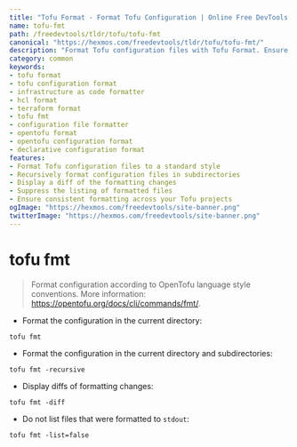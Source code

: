 ```yaml
---
title: "Tofu Format - Format Tofu Configuration | Online Free DevTools by Hexmos"
name: tofu-fmt
path: /freedevtools/tldr/tofu/tofu-fmt
canonical: "https://hexmos.com/freedevtools/tldr/tofu/tofu-fmt/"
description: "Format Tofu configuration files with Tofu Format. Ensure consistent and readable infrastructure-as-code. Free online tool, no registration required."
category: common
keywords:
- tofu format
- tofu configuration format
- infrastructure as code formatter
- hcl format
- terraform format
- tofu fmt
- configuration file formatter
- opentofu format
- opentofu configuration format
- declarative configuration format
features:
- Format Tofu configuration files to a standard style
- Recursively format configuration files in subdirectories
- Display a diff of the formatting changes
- Suppress the listing of formatted files
- Ensure consistent formatting across your Tofu projects
ogImage: "https://hexmos.com/freedevtools/site-banner.png"
twitterImage: "https://hexmos.com/freedevtools/site-banner.png"
---
```


# tofu fmt

> Format configuration according to OpenTofu language style conventions.
> More information: <https://opentofu.org/docs/cli/commands/fmt/>.

- Format the configuration in the current directory:

`tofu fmt`

- Format the configuration in the current directory and subdirectories:

`tofu fmt -recursive`

- Display diffs of formatting changes:

`tofu fmt -diff`

- Do not list files that were formatted to `stdout`:

`tofu fmt -list=false`
